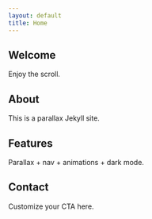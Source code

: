 ```yaml
---
layout: default
title: Home
---
```


<section id="home" class="parallax-section" data-speed="0.3" style="background-image:url('{{ '/assets/images/bg1.jpg' | relative_url }}');">
  <div class="overlay"><div class="content animate-on-scroll"><h2>Welcome</h2><p>Enjoy the scroll.</p></div></div>
</section>

<section id="about" class="normal-section">
  <div class="wrapper"><h2 class="animate-on-scroll">About</h2><p class="animate-on-scroll">This is a parallax Jekyll site.</p></div>
</section>

<section id="features" class="parallax-section" data-speed="0.5" style="background-image:url('{{ '/assets/images/bg2.jpg' | relative_url }}');">
  <div class="overlay"><div class="content animate-on-scroll"><h2>Features</h2><p>Parallax + nav + animations + dark mode.</p></div></div>
</section>

<section id="contact" class="normal-section">
  <div class="wrapper"><h2 class="animate-on-scroll">Contact</h2><p class="animate-on-scroll">Customize your CTA here.</p></div>
</section>
